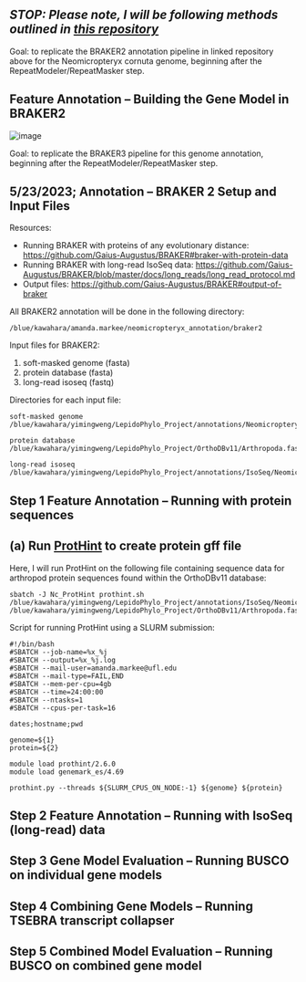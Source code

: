 ## _STOP: Please note, I will be following methods outlined in [this repository](https://github.com/amandamarkee/actias-luna-genome/blob/main/annotation-notes-ACTIVE.md)_ ##
Goal: to replicate the BRAKER2 annotation pipeline in linked repository above for the Neomicropteryx cornuta genome, beginning after the RepeatModeler/RepeatMasker step.

## Feature Annotation – Building the Gene Model in BRAKER2 ##
![image](https://github.com/amandamarkee/neomicropteryx-cornuta-genome/assets/56971761/3860a858-ad95-4a2f-9629-76e4dd25d5b0)

Goal: to replicate the BRAKER3 pipeline for this genome annotation, beginning after the RepeatModeler/RepeatMasker step.

## **5/23/2023; Annotation – BRAKER 2 Setup and Input Files**

Resources:

- Running BRAKER with proteins of any evolutionary distance: https://github.com/Gaius-Augustus/BRAKER#braker-with-protein-data
- Running BRAKER with long-read IsoSeq data: https://github.com/Gaius-Augustus/BRAKER/blob/master/docs/long_reads/long_read_protocol.md
- Output files: https://github.com/Gaius-Augustus/BRAKER#output-of-braker

All BRAKER2 annotation will be done in the following directory:
```
/blue/kawahara/amanda.markee/neomicropteryx_annotation/braker2
```

Input files for BRAKER2:

1. soft-masked genome (fasta)
2. protein database (fasta)
3. long-read isoseq (fastq)

Directories for each input file:
```
soft-masked genome
/blue/kawahara/yimingweng/LepidoPhylo_Project/annotations/Neomicropteryx_cornuta/Neomicropteryx_cornuta_softmasked.fasta

protein database
/blue/kawahara/yimingweng/LepidoPhylo_Project/OrthoDBv11/Arthropoda.fasta

long-read isoseq
/blue/kawahara/yimingweng/LepidoPhylo_Project/annotations/IsoSeq/Neomicropteryx_cornuta/SRR14882579.fastq.gz
```

## Step 1 Feature Annotation – Running with protein sequences
## (a) Run [ProtHint](https://github.com/gatech-genemark/ProtHint#protein-database-preparation) to create protein gff file

Here, I will run ProtHint on the following file containing sequence data for arthropod protein sequences found within the OrthoDBv11 database:
```
sbatch -J Nc_ProtHint prothint.sh /blue/kawahara/yimingweng/LepidoPhylo_Project/annotations/IsoSeq/Neomicropteryx_cornuta/Neomicropteryx_cornuta_softmasked.fasta /blue/kawahara/yimingweng/LepidoPhylo_Project/OrthoDBv11/Arthropoda.fasta
```

Script for running ProtHint using a SLURM submission:
```
#!/bin/bash
#SBATCH --job-name=%x_%j
#SBATCH --output=%x_%j.log
#SBATCH --mail-user=amanda.markee@ufl.edu
#SBATCH --mail-type=FAIL,END
#SBATCH --mem-per-cpu=4gb
#SBATCH --time=24:00:00
#SBATCH --ntasks=1
#SBATCH --cpus-per-task=16

dates;hostname;pwd

genome=${1}
protein=${2}

module load prothint/2.6.0
module load genemark_es/4.69

prothint.py --threads ${SLURM_CPUS_ON_NODE:-1} ${genome} ${protein}
```


## Step 2 Feature Annotation – Running with IsoSeq (long-read) data


## Step 3 Gene Model Evaluation – Running BUSCO on individual gene models


## Step 4 Combining Gene Models – Running TSEBRA transcript collapser 


## Step 5 Combined Model Evaluation – Running BUSCO on combined gene model
